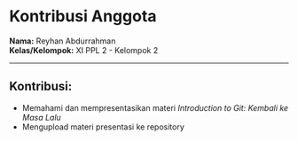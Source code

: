 # Kontribusi Anggota

**Nama:** Reyhan Abdurrahman  
**Kelas/Kelompok:** XI PPL 2 - Kelompok 2

---

## Kontribusi:

- Memahami dan mempresentasikan materi *Introduction to Git: Kembali ke Masa Lalu*
- Mengupload materi presentasi ke repository
